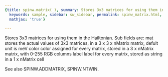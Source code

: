 ```yaml
---
{title: spinw.matrix( ), summary: Stores 3x3 matrices for using them in the Hailtonian.,
  keywords: sample, sidebar: sw_sidebar, permalink: spinw_matrix.html, folder: spinw,
  mathjax: 'true'}

---
```

Stores 3x3 matrices for using them in the Hailtonian.
Sub fields are:
  mat     stores the actual values of 3x3 matrices, in a
          3 x 3 x nMatrix matrix, defult unit is meV
  color   color assigned for every matrix, stored in a
          3 x nMatrix matrix, with 0-255 RGB columns
  label   label for every matrix, stored as string in a
          1 x nMatrix cell
 
See also SPINW.ADDMATRIX, SPINW.NTWIN.
